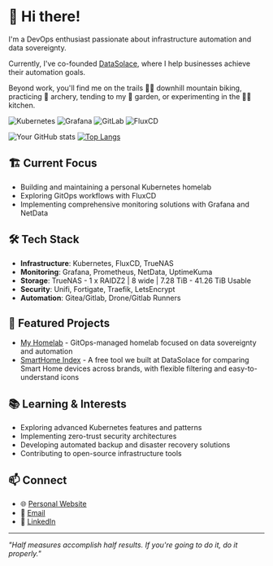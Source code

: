# 👋 Hi there!

I'm a DevOps enthusiast passionate about infrastructure automation and data sovereignty.

Currently, I've co-founded [DataSolace](https://datasolace.com), where I help businesses achieve their automation goals.

Beyond work, you'll find me on the trails 🚵‍♂️ downhill mountain biking, practicing 🎯 archery, tending to my 🌱 garden, or experimenting in the 👨‍🍳 kitchen.

![Kubernetes](https://img.shields.io/badge/-Kubernetes-326CE5?style=flat&logo=kubernetes&logoColor=white)
![Grafana](https://img.shields.io/badge/-Grafana-F46800?style=flat&logo=grafana&logoColor=white)
![GitLab](https://img.shields.io/badge/-GitLab-FCA121?style=flat&logo=gitlab&logoColor=white)
![FluxCD](https://img.shields.io/badge/-FluxCD-3D6DEA?style=flat&logo=flux&logoColor=white)

![Your GitHub stats](https://github-readme-stats.vercel.app/api?username=biodrone&show_icons=true&theme=dark)
[![Top Langs](https://github-readme-stats.vercel.app/api/top-langs/?username=biodrone&layout=compact&theme=dark)](https://github.com/biodrone)

## 🏗️ Current Focus

- Building and maintaining a personal Kubernetes homelab
- Exploring GitOps workflows with FluxCD
- Implementing comprehensive monitoring solutions with Grafana and NetData

## 🛠️ Tech Stack

- **Infrastructure**: Kubernetes, FluxCD, TrueNAS
- **Monitoring**: Grafana, Prometheus, NetData, UptimeKuma
- **Storage**: TrueNAS - 1 x RAIDZ2 | 8 wide | 7.28 TiB - 41.26 TiB Usable
- **Security**: Unifi, Fortigate, Traefik, LetsEncrypt
- **Automation**: Gitea/Gitlab, Drone/Gitlab Runners

## 🚀 Featured Projects

- [My Homelab](https://github.com/biodrone/homelab) - GitOps-managed homelab focused on data sovereignty and automation
- [SmartHome Index](https://smarthomeindex.com) - A free tool we built at DataSolace for comparing Smart Home devices across brands, with flexible filtering and easy-to-understand icons

## 📚 Learning & Interests

- Exploring advanced Kubernetes features and patterns
- Implementing zero-trust security architectures
- Developing automated backup and disaster recovery solutions
- Contributing to open-source infrastructure tools

## 📫 Connect

- 🌐 [Personal Website](https://joshjacobs.net)
- 📧 [Email](mailto:josh@joshjacobs.net)
- 💼 [LinkedIn](https://linkedin.com/in/josh-jacobs)

---

*"Half measures accomplish half results. If you're going to do it, do it properly."*